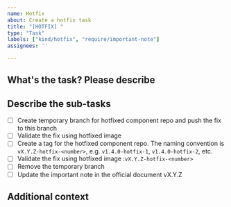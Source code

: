 ```yaml
---
name: Hotfix
about: Create a hotfix task
title: "[HOTFIX] "
type: "Task"
labels: ["kind/hotfix", "require/important-note"]
assignees: ''

---
```


## What's the task? Please describe

<!--A clear and concise description of what the task is.-->

## Describe the sub-tasks

- [ ] Create temporary branch for hotfixed component repo and push the fix to this branch
- [ ] Validate the fix using hotfixed image
- [ ] Create a tag for the hotfixed component repo. The naming convention is `vX.Y.Z-hotfix-<number>`, e.g. `v1.4.0-hotfix-1`, `v1.4.0-hotfix-2`, etc.
- [ ] Validate the fix using hotfixed image <longhorn-component>:`vX.Y.Z-hotfix-<number>`
- [ ] Remove the temporary branch
- [ ] Update the important note in the official document vX.Y.Z

## Additional context

<!--Add any other context or screenshots about the task request here.-->
